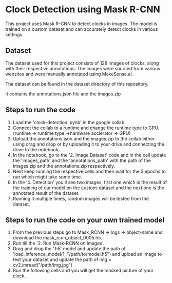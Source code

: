 <h1>Clock Detection using Mask R-CNN</h1>
  
This project uses Mask R-CNN to detect clocks in images. The model is trained on a custom dataset and can accurately detect clocks in various settings.

  <h2>Dataset</h2>
The dataset used for this project consists of 128 images of clocks, along with their respective annotations. The images were sourced from various websites and were manually annotated using MakeSense.ai.


The dataset can be found in the dataset directory of this repository.

It contains the annotations.json file and the images.zip

<h2>Steps to run the code</h2>

1. Load the 'clock-detection.ipynb' in the google collab.
2. Connect the collab to a runtime and change the runtime type to GPU. (runtime -> runtime type ->hardware acclerator -> GPU)
3. Upload the annotations.json and the images.zip to the collab either using drag and drop or by uploading it to your drive and connecting the drive to the notebook.
4. In the notebook, go to the '2. Image Dataset' code and in the cell update the 'images_path' and the 'annotations_path' with the path of the images.zip and the annotations.zip respectively.
5. Next keep running the respective cells and then wait for the 5 epochs to run which might take some time.
6. In the '4. Detection' you'll see two images, first one which is the result of the training of our model on the custom-dataset and the next one is the annotated result of the dataset. 
7. Running it multiple times, random images will be tested from the dataset.


<h2>Steps to run the code on your own trained model</h2>

1. From the previous steps go to Mask_RCNN -> logs -> object-name and download the mask_rcnn_object_0005.h5.
2. Run till the '2.  Run Mask-RCNN on Images'.
3. Drag and drop the '.h5' model and update the path of 'load_inference_model(1, "/path/to/model.h5") and upload an image to test your dataset and update the path of img = cv2.imread("/path/img.jpg")
4. Run the following cells and you will get the masked picture of your clock.



